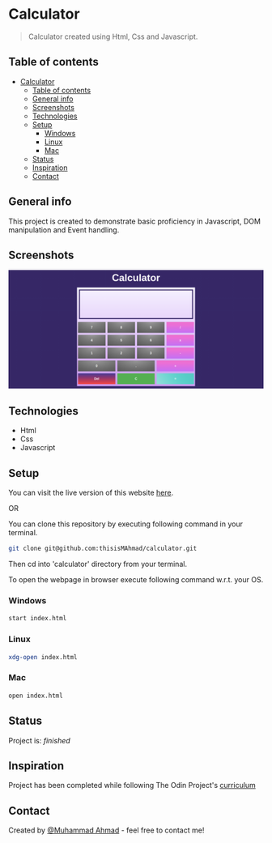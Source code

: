 # Calculator
> Calculator created using Html, Css and Javascript.

## Table of contents
- [Calculator](#calculator)
  - [Table of contents](#table-of-contents)
  - [General info](#general-info)
  - [Screenshots](#screenshots)
  - [Technologies](#technologies)
  - [Setup](#setup)
    - [Windows](#windows)
    - [Linux](#linux)
    - [Mac](#mac)
  - [Status](#status)
  - [Inspiration](#inspiration)
  - [Contact](#contact)

## General info
This project is created to demonstrate basic proficiency in Javascript, DOM manipulation and Event handling.

## Screenshots
![Example screenshot](/images/projectImage.png)

## Technologies
* Html
* Css
* Javascript

## Setup
You can visit the live version of this website [here](https://thisismahmad.github.io/calculator/).

OR

You can clone this repository by executing following command in your terminal. 
```bash
git clone git@github.com:thisisMAhmad/calculator.git
```
Then cd into 'calculator' directory from your terminal. 

To open the webpage in browser execute following command w.r.t. your OS.

### Windows
```bash
start index.html
```

### Linux
```bash
xdg-open index.html
```

### Mac 
```bash
open index.html
```

## Status
Project is: _finished_

## Inspiration
Project has been completed while following The Odin Project's [curriculum](https://www.theodinproject.com/courses/web-development-101/lessons/calculator)

## Contact
Created by [@Muhammad Ahmad](https://www.twitter.com/thisisMAhmad) - feel free to contact me!
